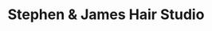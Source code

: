 ---
title: "Stephen & James Hair Studio"
url: /wrexham/stephen-and-james-hair-studio/
shop: hairdresser
---